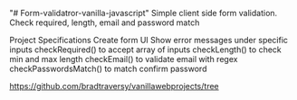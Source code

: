 "# Form-validatror-vanilla-javascript" 
Simple client side form validation. Check required, length, email and password match

Project Specifications
Create form UI
Show error messages under specific inputs
checkRequired() to accept array of inputs
checkLength() to check min and max length
checkEmail() to validate email with regex
checkPasswordsMatch() to match confirm password



https://github.com/bradtraversy/vanillawebprojects/tree

